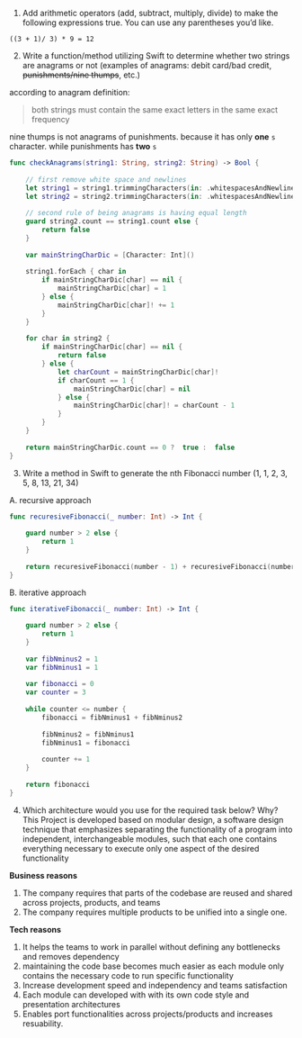 1. Add arithmetic operators (add, subtract, multiply, divide) to make the following expressions true. You can use any parentheses you’d like.

`((3 + 1)/ 3) * 9 = 12`

2. Write a function/method utilizing Swift to determine whether two strings are anagrams or not (examples of anagrams: debit card/bad credit, ~~punishments/nine thumps~~, etc.)

  according to anagram definition:
  > both strings must contain the same exact letters in the same exact frequency

nine thumps is not anagrams of punishments. because it has only **one** `s` character. while punishments has **two** `s`

```swift
func checkAnagrams(string1: String, string2: String) -> Bool {
   
    // first remove white space and newlines
    let string1 = string1.trimmingCharacters(in: .whitespacesAndNewlines).replacingOccurrences(of: " ", with: "")
    let string2 = string2.trimmingCharacters(in: .whitespacesAndNewlines).replacingOccurrences(of: " ", with: "")
  
    // second rule of being anagrams is having equal length
    guard string2.count == string1.count else {
        return false
    }
    
    var mainStringCharDic = [Character: Int]()
    
    string1.forEach { char in
        if mainStringCharDic[char] == nil {
            mainStringCharDic[char] = 1
        } else {
            mainStringCharDic[char]! += 1
        }
    }
    
    for char in string2 {
        if mainStringCharDic[char] == nil {
            return false
        } else {
            let charCount = mainStringCharDic[char]!
            if charCount == 1 {
                mainStringCharDic[char] = nil
            } else {
                mainStringCharDic[char]! = charCount - 1
            }
        }
    }
   
    return mainStringCharDic.count == 0 ?  true :  false
}
```

3. Write a method in Swift to generate the nth Fibonacci number (1, 1, 2, 3, 5, 8, 13, 21, 34) 

A. recursive approach

```swift
func recuresiveFibonacci(_ number: Int) -> Int {
    
    guard number > 2 else {
        return 1
    }
    
    return recuresiveFibonacci(number - 1) + recuresiveFibonacci(number - 2)
}
```

B. iterative approach

```swift
func iterativeFibonacci(_ number: Int) -> Int {
    
    guard number > 2 else {
        return 1
    }
    
    var fibNminus2 = 1
    var fibNminus1 = 1
    
    var fibonacci = 0
    var counter = 3
    
    while counter <= number {
        fibonacci = fibNminus1 + fibNminus2
        
        fibNminus2 = fibNminus1
        fibNminus1 = fibonacci
        
        counter += 1
    }
    
    return fibonacci
}
```

4. Which architecture would you use for the required task below? Why?
This Project is developed based on modular design, a software design technique that emphasizes separating the functionality of a program into independent, interchangeable modules, such that each one contains everything necessary to execute only one aspect of the desired functionality

**Business reasons**
1. The company requires that parts of the codebase are reused and shared across projects, products, and teams
2. The company requires multiple products to be unified into a single one.

**Tech reasons**
1. It helps the teams to work in parallel without defining any bottlenecks and removes dependency
2. maintaining the code base becomes much easier as each module only contains the necessary code to run specific functionality
3. Increase development speed and independency and teams satisfaction
4. Each module can developed with with its own code style and presentation architectures
5. Enables port functionalities across projects/products and increases resuability.


